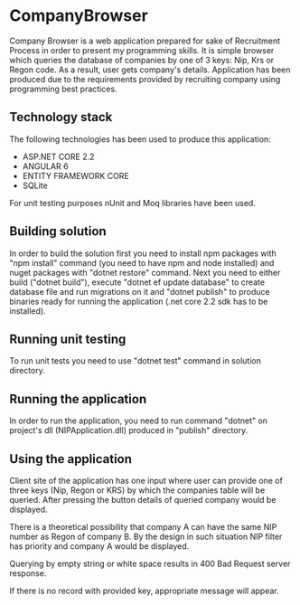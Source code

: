 # CompanyBrowser

Company Browser is a web application prepared for sake of Recruitment Process in order to present my programming skills. It is simple browser which queries the database of companies by one of 3 keys: Nip, Krs or Regon code. As a result, user gets company's details. Application has been produced due to the requirements provided by recruiting company using programming best practices.

## Technology stack
The following technologies has been used to produce this application:
* ASP.NET CORE 2.2
* ANGULAR 6
* ENTITY FRAMEWORK CORE
* SQLite

For unit testing purposes nUnit and Moq libraries have been used.

## Building solution
In order to build the solution first you need to install npm packages with "npm install" command (you need to have npm and node installed) and nuget packages with "dotnet restore" command. Next you need to either build ("dotnet build"), execute "dotnet ef update database" to create database file and run migrations on it and "dotnet publish" to produce binaries ready for running the application (.net core 2.2 sdk has to be installed). 

## Running unit testing
To run unit tests you need to use "dotnet test" command in solution directory.

## Running the application
In order to run the application, you need to run command "dotnet" on project's dll (NIPApplication.dll) produced in "publish" directory. 

## Using the application
Client site of the application has one input where user can provide one of three keys (Nip, Regon or KRS) by which the companies table will be queried. After pressing the button details of queried company would be displayed.

There is a theoretical possibility that company A can have the same NIP number as Regon of company B. By the design in such situation NIP filter has priority and company A would be displayed. 

Querying by empty string or white space results in 400 Bad Request server response.

If there is no record with provided key, appropriate message will appear.

